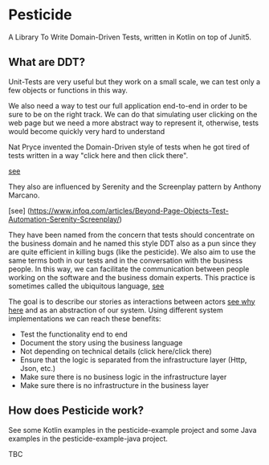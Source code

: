 # Pesticide
A Library To Write Domain-Driven Tests, written in Kotlin on top of Junit5.

## What are DDT?
Unit-Tests are very useful but they work on a small scale, we can test only a few objects or functions in this way.

We also need a way to test our full application end-to-end in order to be sure to be on the right track. We can do that simulating user clicking on the web page but we need a more abstract way to represent it, otherwise, tests would become quickly very hard to understand

Nat Pryce invented the Domain-Driven style of tests when he got tired of tests written in a way "click here and then click there".

[see](https://www.youtube.com/watch?v=Fk4rCn4YLLU)

They also are influenced by Serenity and the Screenplay pattern by Anthony Marcano.

[see] (https://www.infoq.com/articles/Beyond-Page-Objects-Test-Automation-Serenity-Screenplay/)

They have been named from the concern that tests should concentrate on the business domain and he named this style DDT also as a pun since they are quite efficient in killing bugs (like the pesticide).
We also aim to use the same terms both in our tests and in the conversation with the business people. In this way, we can facilitate the communication between people working on the software and the business domain experts. This practice is sometimes called the ubiquitous language, [see](https://martinfowler.com/bliki/UbiquitousLanguage.html)

The goal is to describe our stories as interactions between actors [see why here](https://www.infoq.com/presentations/pragmatic-personas/) and as an abstraction of our system. Using different system implementations we can reach these benefits:

- Test the functionality end to end
- Document the story using the business language
- Not depending on technical details (click here/click there)
- Ensure that the logic is separated from the infrastructure layer (Http, Json, etc.)
- Make sure there is no business logic in the infrastructure layer
- Make sure there is no infrastructure in the business layer

## How does Pesticide work?
See some Kotlin examples in the pesticide-example project and some Java examples in the pesticide-example-java project.

TBC
